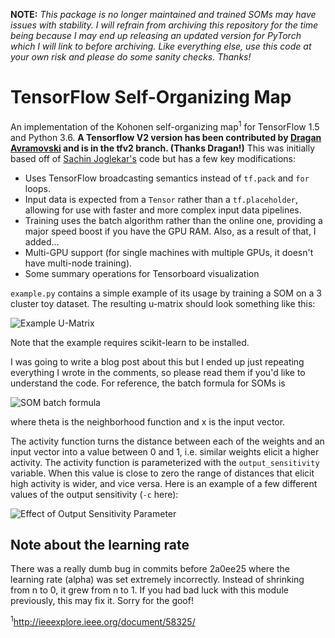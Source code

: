 **NOTE:** *This package is no longer maintained and trained SOMs may have issues with stability. I will refrain from archiving this repository for the time being because I may end up releasing an updated version for PyTorch which I will link to before archiving. Like everything else, use this code at your own risk and please do some sanity checks. Thanks!*
# TensorFlow Self-Organizing Map
An implementation of the Kohonen self-organizing map<sup>1</sup> for TensorFlow 1.5 and Python 3.6.
**A Tensorflow V2 version has been contributed by [Dragan Avramovski](https://github.com/dragan-avramovski) and is in the tfv2 branch. (Thanks Dragan!)**
This was initially based
off of [Sachin Joglekar's](https://codesachin.wordpress.com/2015/11/28/self-organizing-maps-with-googles-tensorflow/)
code but has a few key modifications:
 * Uses TensorFlow broadcasting semantics instead of `tf.pack` and `for` loops.
 * Input data is expected from a `Tensor` rather than a `tf.placeholder`, allowing for use with faster and more complex input data pipelines.
 * Training uses the batch algorithm rather than the online one, providing a major speed boost if you have the GPU RAM.
 Also, as a result of that, I added...
 * Multi-GPU support (for single machines with multiple GPUs, it doesn't have multi-node training).
 * Some summary operations for Tensorboard visualization

 `example.py` contains a simple example of its usage by training a SOM on a 3 cluster toy dataset. The resulting
 u-matrix should look something like this:

 ![Example U-Matrix](https://github.com/cgorman/tensorflow-som/blob/master/example_umatrix.png)
 
Note that the example requires scikit-learn to be installed.

 I was going to write a blog post about this but I ended up just repeating everything I wrote in the comments,
 so please read them if you'd like to understand the code. For reference, the batch formula for SOMs is
 
 ![SOM batch formula](https://github.com/cgorman/tensorflow-som/blob/master/batch_formula.gif)
 
 where theta is the neighborhood function and x is the input vector.
 
 The activity function turns the distance between each of the weights and an input vector into a value between 0 and 1, i.e. similar weights elicit a higher activity.
 The activity function is parameterized with the `output_sensitivity` variable.
 When this value is close to zero the range of distances that elicit high activity is wider, and vice versa.
 Here is an example of a few different values of the output sensitivity (`-c` here):
 
 ![Effect of Output Sensitivity Parameter](https://github.com/cgorman/tensorflow-som/blob/master/output_sens.png)
 
## Note about the learning rate
There was a really dumb bug in commits before 2a0ee25 where the learning rate (alpha) was set extremely incorrectly.
Instead of shrinking from n to 0, it grew from n to 1.
If you had bad luck with this module previously, this may fix it.
Sorry for the goof!

 <sup>1</sup>http://ieeexplore.ieee.org/document/58325/
